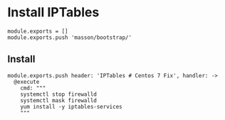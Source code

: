 
# Install IPTables

    module.exports = []
    module.exports.push 'masson/bootstrap/'

## Install

    module.exports.push header: 'IPTables # Centos 7 Fix', handler: ->
      @execute
        cmd: """
        systemctl stop firewalld
        systemctl mask firewalld
        yum install -y iptables-services
        """